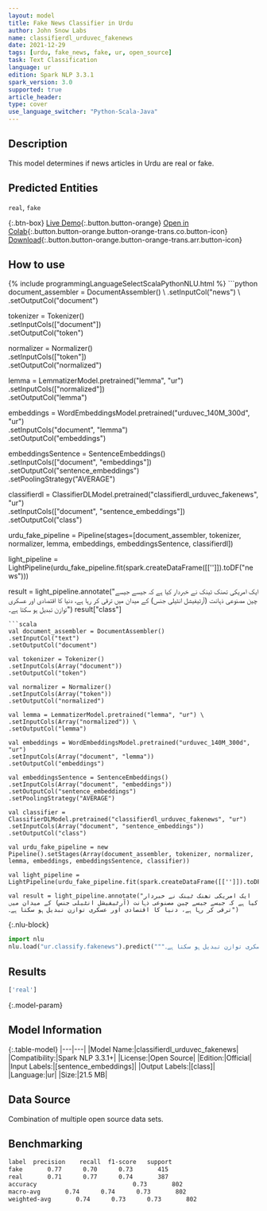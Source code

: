```yaml
---
layout: model
title: Fake News Classifier in Urdu
author: John Snow Labs
name: classifierdl_urduvec_fakenews
date: 2021-12-29
tags: [urdu, fake_news, fake, ur, open_source]
task: Text Classification
language: ur
edition: Spark NLP 3.3.1
spark_version: 3.0
supported: true
article_header:
type: cover
use_language_switcher: "Python-Scala-Java"
---
```


## Description

This model determines if news articles in Urdu are real or fake.

## Predicted Entities

`real`, `fake`

{:.btn-box}
[Live Demo](https://demo.johnsnowlabs.com/public/CLASSIFICATION_UR_FAKENEWS/){:.button.button-orange}
[Open in Colab](https://colab.research.google.com/github/JohnSnowLabs/spark-nlp-workshop/blob/master/tutorials/streamlit_notebooks/CLASSIFICATION_UR_FAKENEWS.ipynb){:.button.button-orange.button-orange-trans.co.button-icon}
[Download](https://s3.amazonaws.com/auxdata.johnsnowlabs.com/public/models/classifierdl_urduvec_fakenews_ur_3.3.1_3.0_1640771335815.zip){:.button.button-orange.button-orange-trans.arr.button-icon}

## How to use



<div class="tabs-box" markdown="1">
{% include programmingLanguageSelectScalaPythonNLU.html %}
```python
document_assembler = DocumentAssembler() \
.setInputCol("news") \
.setOutputCol("document")

tokenizer = Tokenizer() \
.setInputCols(["document"]) \
.setOutputCol("token")

normalizer = Normalizer() \
.setInputCols(["token"]) \
.setOutputCol("normalized")

lemma = LemmatizerModel.pretrained("lemma", "ur") \
.setInputCols(["normalized"]) \
.setOutputCol("lemma")

embeddings = WordEmbeddingsModel.pretrained("urduvec_140M_300d", "ur") \
.setInputCols("document", "lemma") \
.setOutputCol("embeddings")

embeddingsSentence = SentenceEmbeddings() \
.setInputCols(["document", "embeddings"]) \
.setOutputCol("sentence_embeddings") \
.setPoolingStrategy("AVERAGE")

classifierdl = ClassifierDLModel.pretrained("classifierdl_urduvec_fakenews", "ur") \
.setInputCols(["document", "sentence_embeddings"]) \
.setOutputCol("class")

urdu_fake_pipeline = Pipeline(stages=[document_assembler, tokenizer, normalizer, lemma, embeddings, embeddingsSentence, classifierdl])

light_pipeline = LightPipeline(urdu_fake_pipeline.fit(spark.createDataFrame([['']]).toDF("news")))

result = light_pipeline.annotate("ایک امریکی تھنک ٹینک نے خبردار کیا ہے کہ جیسے جیسے چین مصنوعی ذہانت (آرٹیفیشل انٹیلی جنس) کے میدان میں ترقی کر رہا ہے، دنیا کا اقتصادی اور عسکری توازن تبدیل ہو سکتا ہے۔")
result["class"]
```
```scala
val document_assembler = DocumentAssembler()
.setInputCol("text")
.setOutputCol("document")

val tokenizer = Tokenizer()
.setInputCols(Array("document"))
.setOutputCol("token")

val normalizer = Normalizer()
.setInputCols(Array("token"))
.setOutputCol("normalized")

val lemma = LemmatizerModel.pretrained("lemma", "ur") \
.setInputCols(Array("normalized")) \
.setOutputCol("lemma")

val embeddings = WordEmbeddingsModel.pretrained("urduvec_140M_300d", "ur")
.setInputCols(Array("document", "lemma"))
.setOutputCol("embeddings")

val embeddingsSentence = SentenceEmbeddings()
.setInputCols(Array("document", "embeddings"))
.setOutputCol("sentence_embeddings")
.setPoolingStrategy("AVERAGE")

val classifier = ClassifierDLModel.pretrained("classifierdl_urduvec_fakenews", "ur")
.setInputCols(Array("document", "sentence_embeddings"))
.setOutputCol("class")

val urdu_fake_pipeline = new Pipeline().setStages(Array(document_assembler, tokenizer, normalizer, lemma, embeddings, embeddingsSentence, classifier))

val light_pipeline = LightPipeline(urdu_fake_pipeline.fit(spark.createDataFrame([['']]).toDF("text")))

val result = light_pipeline.annotate("ایک امریکی تھنک ٹینک نے خبردار کیا ہے کہ جیسے جیسے چین مصنوعی ذہانت (آرٹیفیشل انٹیلی جنس) کے میدان میں ترقی کر رہا ہے، دنیا کا اقتصادی اور عسکری توازن تبدیل ہو سکتا ہے۔")
```


{:.nlu-block}
```python
import nlu
nlu.load("ur.classify.fakenews").predict("""ایک امریکی تھنک ٹینک نے خبردار کیا ہے کہ جیسے جیسے چین مصنوعی ذہانت (آرٹیفیشل انٹیلی جنس) کے میدان میں ترقی کر رہا ہے، دنیا کا اقتصادی اور عسکری توازن تبدیل ہو سکتا ہے۔""")
```

</div>

## Results

```bash
['real']
```

{:.model-param}
## Model Information

{:.table-model}
|---|---|
|Model Name:|classifierdl_urduvec_fakenews|
|Compatibility:|Spark NLP 3.3.1+|
|License:|Open Source|
|Edition:|Official|
|Input Labels:|[sentence_embeddings]|
|Output Labels:|[class]|
|Language:|ur|
|Size:|21.5 MB|

## Data Source

Combination of multiple open source data sets.

## Benchmarking

```bash
label  precision    recall  f1-score   support
fake       0.77      0.70      0.73       415
real       0.71      0.77      0.74       387
accuracy                           0.73       802
macro-avg       0.74      0.74      0.73       802
weighted-avg       0.74      0.73      0.73       802
```
